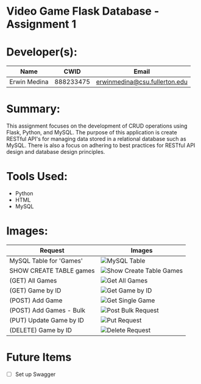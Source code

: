 # Video Game Flask Database - Assignment 1

# Developer(s):
| Name | CWID | Email |
| ---- | ---- | ----- |
| Erwin Medina | 888233475 | erwinmedina@csu.fullerton.edu

# Summary:
This assignment focuses on the development of CRUD operations using Flask, Python, and MySQL. The purpose of this application is create RESTful API's for managing data stored in a relational database such as MySQL. There is also a focus on adhering to best practices for RESTful API design and database design principles. 

# Tools Used:
- Python
- HTML
- MySQL

# Images:

| Request | Images |
| ------- | ------ |
| MySQL Table for 'Games' | ![MySQL Table](https://i.imgur.com/1vTXuCM.png)
| SHOW CREATE TABLE games | ![Show Create Table Games](https://i.imgur.com/iSC6QPq.png)
| (GET) All Games | ![Get All Games](https://i.imgur.com/6S30ZJM.png)
| (GET) Game by ID | ![Get Game by ID](https://i.imgur.com/cytsf2K.png)
| (POST) Add Game | ![Get Single Game](https://i.imgur.com/pgKv31o.png)
| (POST) Add Games - Bulk | ![Post Bulk Request](https://i.imgur.com/QQuZRiS.png)
| (PUT) Update Game by ID | ![Put Request](https://i.imgur.com/Jbt2S0Q.png)
| (DELETE) Game by ID | ![Delete Request](https://i.imgur.com/KTEHbEi.png)

# Future Items
- [ ] Set up Swagger